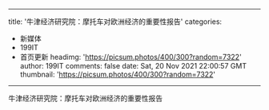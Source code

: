 
---
title: '牛津经济研究院：摩托车对欧洲经济的重要性报告'
categories: 
 - 新媒体
 - 199IT
 - 首页更新
headimg: 'https://picsum.photos/400/300?random=7322'
author: 199IT
comments: false
date: Sat, 20 Nov 2021 22:00:57 GMT
thumbnail: 'https://picsum.photos/400/300?random=7322'
---

<div>   
牛津经济研究院：摩托车对欧洲经济的重要性报告  
</div>
            